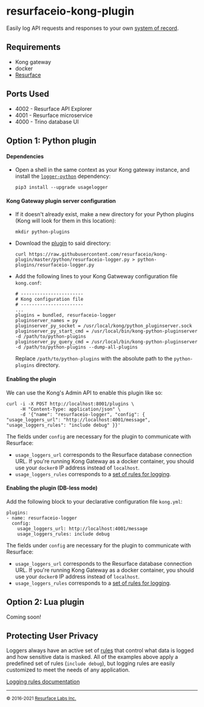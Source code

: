 # resurfaceio-kong-plugin

Easily log API requests and responses to your own [system of record](https://resurface.io/).

## Requirements

* Kong gateway
* docker
* [Resurface](https://resurface.io/installation)

## Ports Used

* 4002 - Resurface API Explorer
* 4001 - Resurface microservice
* 4000 - Trino database UI

## Option 1: Python plugin

#### Dependencies

- Open a shell in the same context as your Kong gateway instance, and install the [`logger-python`](https://github.com/resurfaceio/logger-python) dependency:

      pip3 install --upgrade usagelogger

#### Kong Gateway plugin server configuration

- If it doesn't already exist, make a new directory for your Python plugins (Kong will look for them in this location):

      mkdir python-plugins

- Download the [plugin](https://github.com/resurfaceio/kong-plugin/blob/master/python/resurfaceio-logger.py) to said directory:

      curl https://raw.githubusercontent.com/resurfaceio/kong-plugin/master/python/resurfaceio-logger.py > python-plugins/resurfaceio-logger.py
      
- Add the following lines to your Kong Gatweway configuration file `kong.conf`:
  
  ```
  # -----------------------
  # Kong configuration file
  # -----------------------
  ...
  plugins = bundled, resurfaceio-logger
  pluginserver_names = py
  pluginserver_py_socket = /usr/local/kong/python_pluginserver.sock
  pluginserver_py_start_cmd = /usr/local/bin/kong-python-pluginserver -d /path/to/python-plugins
  pluginserver_py_query_cmd = /usr/local/bin/kong-python-pluginserver -d /path/to/python-plugins --dump-all-plugins
  ```
  
  Replace `/path/to/python-plugins` with the absolute path to the `python-plugins` directory.
  
#### Enabling the plugin

We can use the Kong's Admin API to enable this plugin like so:
  ```
  curl -i -X POST http://localhost:8001/plugins \
       -H "Content-Type: application/json" \
       -d '{"name": "resurfaceio-logger", "config": { "usage_loggers_url": "http://localhost:4001/message", "usage_loggers_rules": "include debug" }}'
  ```
  
The fields under `config` are necessary for the plugin to communicate with Resurface:
  - `usage_loggers_url` corresponds to the Resurface database connection URL. If you're running Kong Gateway as a docker container, you should use your `docker0` IP address instead of `localhost`.
  - `usage_loggers_rules` corresponds to a [set of rules for logging](https://github.com/resurfaceio/kong-plugin#protecting-user-privacy).

#### Enabling the plugin (DB-less mode)

Add the following block to your declarative configuration file `kong.yml`:
  ```
  plugins:
  - name: resurfaceio-logger
    config:
      usage_loggers_url: http://localhost:4001/message
      usage_loggers_rules: include debug
  ```

The fields under `config` are necessary for the plugin to communicate with Resurface:
  - `usage_loggers_url` corresponds to the Resurface database connection URL. If you're running Kong Gateway as a docker container, you should use your `docker0` IP address instead of `localhost`.
  - `usage_loggers_rules` corresponds to a [set of rules for logging](https://github.com/resurfaceio/kong-plugin#protecting-user-privacy).

## Option 2: Lua plugin

Coming soon!

## Protecting User Privacy

Loggers always have an active set of <a href="https://resurface.io/rules.html">rules</a> that control what data is logged
and how sensitive data is masked. All of the examples above apply a predefined set of rules (`include debug`),
but logging rules are easily customized to meet the needs of any application.

<a href="https://resurface.io/rules.html">Logging rules documentation</a>

---
<small>&copy; 2016-2021 <a href="https://resurface.io">Resurface Labs Inc.</a></small>
